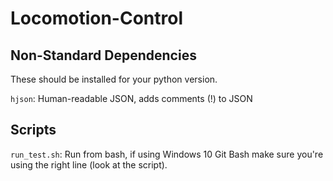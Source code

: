 # Locomotion-Control

## Non-Standard Dependencies

These should be installed for your python version.

`hjson`: Human-readable JSON, adds comments (!) to JSON

## Scripts

`run_test.sh`: 
Run from bash, if using Windows 10 Git Bash make sure you're using the right 
line (look at the script).
